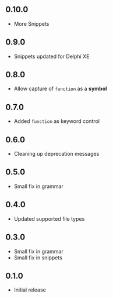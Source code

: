 ## 0.10.0

* More Snippets

## 0.9.0

* Snippets updated for Delphi XE

## 0.8.0

* Allow capture of `function` as a **symbol**

## 0.7.0

* Added `function` as keyword control

## 0.6.0

* Cleaning up deprecation messages

## 0.5.0

* Small fix in grammar

## 0.4.0

* Updated supported file types

## 0.3.0

* Small fix in grammar
* Small fix in snippets

## 0.1.0

* Initial release
